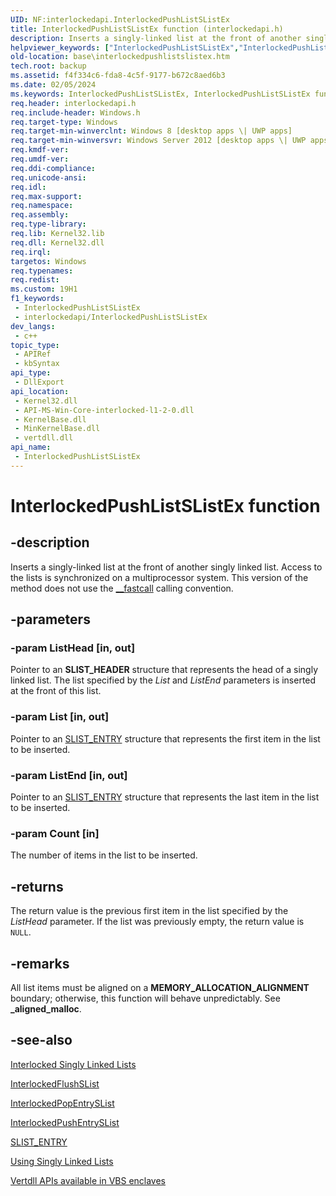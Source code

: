 ```yaml
---
UID: NF:interlockedapi.InterlockedPushListSListEx
title: InterlockedPushListSListEx function (interlockedapi.h)
description: Inserts a singly-linked list at the front of another singly linked list. Access to the lists is synchronized on a multiprocessor system. This version of the method does not use the __fastcall calling convention.
helpviewer_keywords: ["InterlockedPushListSListEx","InterlockedPushListSListEx function","base.interlockedpushlistslistex","interlockedapi/InterlockedPushListSListEx"]
old-location: base\interlockedpushlistslistex.htm
tech.root: backup
ms.assetid: f4f334c6-fda8-4c5f-9177-b672c8aed6b3
ms.date: 02/05/2024
ms.keywords: InterlockedPushListSListEx, InterlockedPushListSListEx function, base.interlockedpushlistslistex, interlockedapi/InterlockedPushListSListEx
req.header: interlockedapi.h
req.include-header: Windows.h
req.target-type: Windows
req.target-min-winverclnt: Windows 8 [desktop apps \| UWP apps]
req.target-min-winversvr: Windows Server 2012 [desktop apps \| UWP apps]
req.kmdf-ver: 
req.umdf-ver: 
req.ddi-compliance: 
req.unicode-ansi: 
req.idl: 
req.max-support: 
req.namespace: 
req.assembly: 
req.type-library: 
req.lib: Kernel32.lib
req.dll: Kernel32.dll
req.irql: 
targetos: Windows
req.typenames: 
req.redist: 
ms.custom: 19H1
f1_keywords:
 - InterlockedPushListSListEx
 - interlockedapi/InterlockedPushListSListEx
dev_langs:
 - c++
topic_type:
 - APIRef
 - kbSyntax
api_type:
 - DllExport
api_location:
 - Kernel32.dll
 - API-MS-Win-Core-interlocked-l1-2-0.dll
 - KernelBase.dll
 - MinKernelBase.dll
 - vertdll.dll
api_name:
 - InterlockedPushListSListEx
---
```


# InterlockedPushListSListEx function

## -description

Inserts a singly-linked list at the front of another singly linked list. Access to the lists is synchronized on a multiprocessor system. This version of the method does not use the [__fastcall](/previous-versions/6xa169sk(v=vs.85)) calling convention.

## -parameters

### -param ListHead [in, out]

Pointer to an **SLIST_HEADER** structure that represents the head of a singly linked list. The list specified by the *List* and *ListEnd* parameters is inserted at the front of this list.

### -param List [in, out]

Pointer to an [SLIST_ENTRY](/windows/win32/api/winnt/ns-winnt-slist_entry) structure that represents the first item in the  list to be inserted.

### -param ListEnd [in, out]

Pointer to an [SLIST_ENTRY](/windows/win32/api/winnt/ns-winnt-slist_entry) structure that represents the last item in the  list to be inserted.

### -param Count [in]

The number of items in the list to be inserted.

## -returns

The return value is the previous first item in the list specified by the *ListHead* parameter. If the list was previously empty, the return value is `NULL`.

## -remarks

All list items must be aligned on a **MEMORY_ALLOCATION_ALIGNMENT** boundary; otherwise, this function will behave unpredictably. See **_aligned_malloc**.

## -see-also

[Interlocked Singly Linked Lists](/windows/win32/Sync/interlocked-singly-linked-lists)

[InterlockedFlushSList](nf-interlockedapi-interlockedflushslist.md)

[InterlockedPopEntrySList](nf-interlockedapi-interlockedpopentryslist.md)

[InterlockedPushEntrySList](nf-interlockedapi-interlockedpushentryslist.md)

[SLIST_ENTRY](../winnt/ns-winnt-slist_entry.md)

[Using Singly Linked Lists](/windows/win32/Sync/using-singly-linked-lists)

[Vertdll APIs available in VBS enclaves](/windows/win32/trusted-execution/enclaves-available-in-vertdll)
